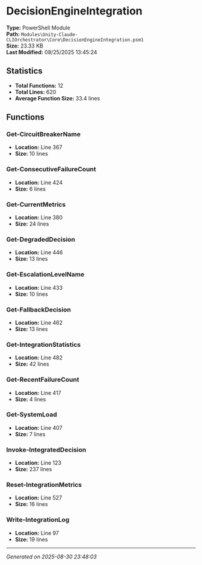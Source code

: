 # DecisionEngineIntegration

**Type:** PowerShell Module  
**Path:** `Modules\Unity-Claude-CLIOrchestrator\Core\DecisionEngineIntegration.psm1`  
**Size:** 23.33 KB  
**Last Modified:** 08/25/2025 13:45:24  

## Statistics

- **Total Functions:** 12
- **Total Lines:** 620
- **Average Function Size:** 33.4 lines

## Functions


### Get-CircuitBreakerName

- **Location:** Line 367
- **Size:** 10 lines

 
### Get-ConsecutiveFailureCount

- **Location:** Line 424
- **Size:** 6 lines

 
### Get-CurrentMetrics

- **Location:** Line 380
- **Size:** 24 lines

 
### Get-DegradedDecision

- **Location:** Line 446
- **Size:** 13 lines

 
### Get-EscalationLevelName

- **Location:** Line 433
- **Size:** 10 lines

 
### Get-FallbackDecision

- **Location:** Line 462
- **Size:** 13 lines

 
### Get-IntegrationStatistics

- **Location:** Line 482
- **Size:** 42 lines

 
### Get-RecentFailureCount

- **Location:** Line 417
- **Size:** 4 lines

 
### Get-SystemLoad

- **Location:** Line 407
- **Size:** 7 lines

 
### Invoke-IntegratedDecision

- **Location:** Line 123
- **Size:** 237 lines

 
### Reset-IntegrationMetrics

- **Location:** Line 527
- **Size:** 16 lines

 
### Write-IntegrationLog

- **Location:** Line 97
- **Size:** 19 lines



---
*Generated on 2025-08-30 23:48:03*
